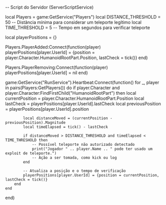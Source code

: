 -- Script do Servidor (ServerScriptService)

local Players = game:GetService("Players")
local DISTANCE_THRESHOLD = 50 -- Distância mínima para considerar um teleporte legítimo
local TIME_THRESHOLD = 5 -- Tempo em segundos para verificar teleporte

local playerPositions = {}

Players.PlayerAdded:Connect(function(player)
    playerPositions[player.UserId] = {position = player.Character.HumanoidRootPart.Position, lastCheck = tick()}
end)

Players.PlayerRemoving:Connect(function(player)
    playerPositions[player.UserId] = nil
end)

game:GetService("RunService").Heartbeat:Connect(function()
    for _, player in pairs(Players:GetPlayers()) do
        if player.Character and player.Character:FindFirstChild("HumanoidRootPart") then
            local currentPosition = player.Character.HumanoidRootPart.Position
            local lastCheck = playerPositions[player.UserId].lastCheck
            local previousPosition = playerPositions[player.UserId].position

            local distanceMoved = (currentPosition - previousPosition).Magnitude
            local timeElapsed = tick() - lastCheck

            if distanceMoved > DISTANCE_THRESHOLD and timeElapsed < TIME_THRESHOLD then
                -- Possível teleporte não autorizado detectado
                print("Jogador " .. player.Name .. " pode ter usado um exploit de teleporte.")
                -- Ação a ser tomada, como kick ou log
            end

            -- Atualiza a posição e o tempo de verificação
            playerPositions[player.UserId] = {position = currentPosition, lastCheck = tick()}
        end
    end
end)
